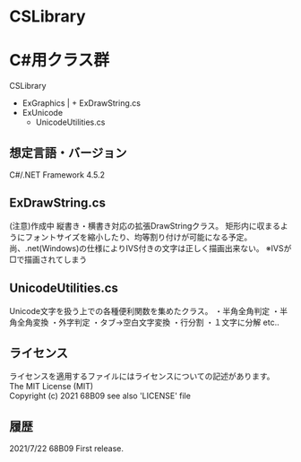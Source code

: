 # CSLibrary
C#用クラス群
======================
CSLibrary 
 + ExGraphics 
 |  + ExDrawString.cs 
 + ExUnicode 
    + UnicodeUtilities.cs 
 
想定言語・バージョン
------
C#/.NET Framework 4.5.2 

ExDrawString.cs
------
(注意)作成中 
縦書き・横書き対応の拡張DrawStringクラス。 
矩形内に収まるようにフォントサイズを縮小したり、均等割り付けが可能になる予定。 
尚、.net(Windows)の仕様によりIVS付きの文字は正しく描画出来ない。
※IVSが□で描画されてしまう 
 
UnicodeUtilities.cs
------
Unicode文字を扱う上での各種便利関数を集めたクラス。 
・半角全角判定 
・半角全角変換 
・外字判定 
・タブ→空白文字変換 
・行分割 
・１文字に分解 
etc..

ライセンス
------
ライセンスを適用するファイルにはライセンスについての記述があります。  
The MIT License (MIT)  
Copyright (c) 2021 68B09 
see also 'LICENSE' file 
 
履歴
-----
2021/7/22 68B09 
First release. 
